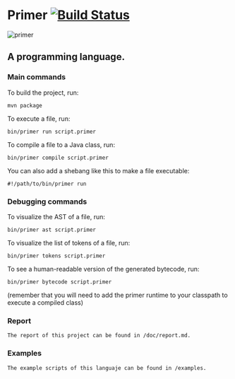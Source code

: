 Primer [![Build Status](https://travis-ci.org/federicobond/primer.svg?branch=master)](https://travis-ci.org/federicobond/primer)
======

![primer](https://cloud.githubusercontent.com/assets/138426/4963448/6a7c1160-6714-11e4-96d9-dfc2773d2334.jpg)

A programming language.
-----------------------

### Main commands

To build the project, run:

    mvn package

To execute a file, run:

    bin/primer run script.primer

To compile a file to a Java class, run:

    bin/primer compile script.primer

You can also add a shebang like this to make a file executable:

    #!/path/to/bin/primer run


### Debugging commands

To visualize the AST of a file, run:

    bin/primer ast script.primer

To visualize the list of tokens of a file, run:

    bin/primer tokens script.primer

To see a human-readable version of the generated bytecode, run:

    bin/primer bytecode script.primer

(remember that you will need to add the primer runtime to your classpath to
execute a compiled class)


### Report

    The report of this project can be found in /doc/report.md.

### Examples

    The example scripts of this languaje can be found in /examples.


